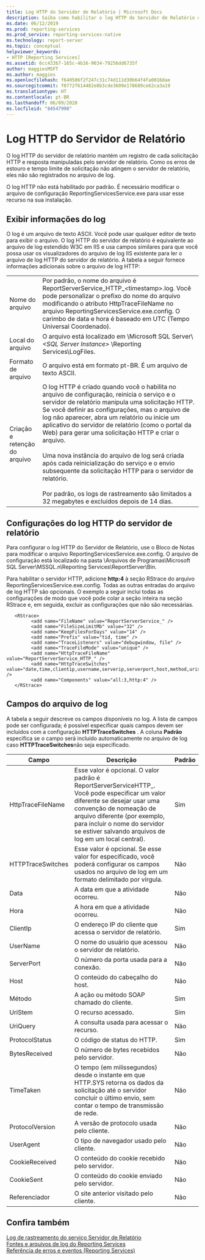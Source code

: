 ```yaml
---
title: Log HTTP do Servidor de Relatório | Microsoft Docs
description: Saiba como habilitar o log HTTP do Servidor de Relatório depois de instalar o Reporting Services. Esse recurso registra cada resposta e solicitação HTTP que um servidor de relatório manipula.
ms.date: 06/12/2019
ms.prod: reporting-services
ms.prod_service: reporting-services-native
ms.technology: report-server
ms.topic: conceptual
helpviewer_keywords:
- HTTP [Reporting Services]
ms.assetid: 6cc433b7-165c-4b16-9034-79256dd6735f
author: maggiesMSFT
ms.author: maggies
ms.openlocfilehash: f640506f2f247c31c74d111d30b64f4fa0016dae
ms.sourcegitcommit: f0772f614482e0b3cde3609e178689ce62ca3a19
ms.translationtype: HT
ms.contentlocale: pt-BR
ms.lasthandoff: 06/09/2020
ms.locfileid: "84547998"
---
```

# <a name="report-server-http-log"></a>Log HTTP do Servidor de Relatório
  O log HTTP do servidor de relatório mantém um registro de cada solicitação HTTP e resposta manipuladas pelo servidor de relatório. Como os erros de estouro e tempo limite de solicitação não atingem o servidor de relatório, eles não são registrados no arquivo de log.  
  
 O log HTTP não está habilitado por padrão. É necessário modificar o arquivo de configuração ReportingServicesService.exe para usar esse recurso na sua instalação.  
  
## <a name="viewing-log-information"></a>Exibir informações do log  
 O log é um arquivo de texto ASCII. Você pode usar qualquer editor de texto para exibir o arquivo. O log HTTP do servidor de relatório é equivalente ao arquivo de log estendido W3C em IIS e usa campos similares para que você possa usar os visualizadores do arquivo de log IIS existente para ler o arquivo de log HTTP do servidor de relatório. A tabela a seguir fornece informações adicionais sobre o arquivo de log HTTP:  
  
|||  
|-|-|  
|Nome do arquivo|Por padrão, o nome do arquivo é ReportServerService_HTTP_\<timestamp>.log. Você pode personalizar o prefixo do nome do arquivo modificando o atributo HttpTraceFileName no arquivo ReportingServicesService.exe.config. O carimbo de data e hora é baseado em UTC (Tempo Universal Coordenado).|  
|Local do arquivo|O arquivo está localizado em \Microsoft SQL Server\\ *\<SQL Server Instance>* \Reporting Services\LogFiles.|  
|Formato de arquivo|O arquivo está em formato pt-BR. É um arquivo de texto ASCII.|  
|Criação e retenção do arquivo|O log HTTP é criado quando você o habilita no arquivo de configuração, reinicia o serviço e o servidor de relatório manipula uma solicitação HTTP. Se você definir as configurações, mas o arquivo de log não aparecer, abra um relatório ou inicie um aplicativo do servidor de relatório (como o portal da Web) para gerar uma solicitação HTTP e criar o arquivo.<br /><br /> Uma nova instância do arquivo de log será criada após cada reinicialização do serviço e o envio subsequente da solicitação HTTP para o servidor de relatório.<br /><br /> Por padrão, os logs de rastreamento são limitados a 32 megabytes e excluídos depois de 14 dias.|  
  
## <a name="configuration-settings-for-report-server-http-log"></a>Configurações do log HTTP do servidor de relatório  
 Para configurar o log HTTP do Servidor de Relatório, use o Bloco de Notas para modificar o arquivo ReportingServicesService.exe.config. O arquivo de configuração está localizado na pasta \Arquivos de Programas\Microsoft SQL Server\MSSQL.n\Reporting Services\ReportServer\Bin.  
  
 Para habilitar o servidor HTTP, adicione **http:4** à seção RStrace do arquivo ReportingServicesService.exe.config. Todas as outras entradas do arquivo de log HTTP são opcionais. O exemplo a seguir inclui todas as configurações de modo que você pode colar a seção inteira na seção RStrace e, em seguida, excluir as configurações que não são necessárias.
  
```  
   <RStrace>  
         <add name="FileName" value="ReportServerService_" />  
         <add name="FileSizeLimitMb" value="32" />  
         <add name="KeepFilesForDays" value="14" />  
         <add name="Prefix" value="tid, time" />  
         <add name="TraceListeners" value="debugwindow, file" />  
         <add name="TraceFileMode" value="unique" />  
         <add name="HttpTraceFileName" value="ReportServerService_HTTP_" />  
         <add name="HttpTraceSwitches" value="date,time,clientip,username,serverip,serverport,host,method,uristem,uriquery,protocolstatus,bytesreceived,timetaken,protocolversion,useragent,cookiereceived,cookiesent,referrer" />  
         <add name="Components" value="all:3,http:4" />  
   </RStrace>  
```  
  
## <a name="log-file-fields"></a>Campos do arquivo de log  
 A tabela a seguir descreve os campos disponíveis no log. A lista de campos pode ser configurada; é possível especificar quais campos devem ser incluídos com a configuração **HTTPTraceSwitches** . A coluna **Padrão** especifica se o campo será incluído automaticamente no arquivo de log caso **HTTPTraceSwitches**não seja especificado.  
  
|Campo|Descrição|Padrão|  
|-----------|-----------------|-------------|  
|HttpTraceFileName|Esse valor é opcional. O valor padrão é ReportServerServiceHTTP_. Você pode especificar um valor diferente se desejar usar uma convenção de nomeação de arquivo diferente (por exemplo, para incluir o nome do servidor se estiver salvando arquivos de log em um local central).|Sim|  
|HTTPTraceSwitches|Esse valor é opcional. Se esse valor for especificado, você poderá configurar os campos usados no arquivo de log em um formato delimitado por vírgula.|Não|  
|Data|A data em que a atividade ocorreu.|Não|  
|Hora|A hora em que a atividade ocorreu.|Não|  
|ClientIp|O endereço IP do cliente que acessa o servidor de relatório.|Sim|  
|UserName|O nome do usuário que acessou o servidor de relatório.|Não|  
|ServerPort|O número da porta usada para a conexão.|Não|  
|Host|O conteúdo do cabeçalho do host.|Não|  
|Método|A ação ou método SOAP chamado do cliente.|Sim|  
|UriStem|O recurso acessado.|Sim|  
|UriQuery|A consulta usada para acessar o recurso.|Não|  
|ProtocolStatus|O código de status do HTTP.|Sim|  
|BytesReceived|O número de bytes recebidos pelo servidor.|Não|  
|TimeTaken|O tempo (em milissegundos) desde o instante em que HTTP.SYS retorna os dados da solicitação até o servidor concluir o último envio, sem contar o tempo de transmissão de rede.|Não|  
|ProtocolVersion|A versão de protocolo usada pelo cliente.|Não|  
|UserAgent|O tipo de navegador usado pelo cliente.|Não|  
|CookieReceived|O conteúdo do cookie recebido pelo servidor.|Não|  
|CookieSent|O conteúdo do cookie enviado pelo servidor.|Não|  
|Referenciador|O site anterior visitado pelo cliente.|Não|  
  
## <a name="see-also"></a>Confira também  
 [Log de rastreamento do serviço Servidor de Relatório](../../reporting-services/report-server/report-server-service-trace-log.md)   
 [Fontes e arquivos de log do Reporting Services](../../reporting-services/report-server/reporting-services-log-files-and-sources.md)   
 [Referência de erros e eventos &#40;Reporting Services&#41;](../../reporting-services/troubleshooting/errors-and-events-reference-reporting-services.md)  
  